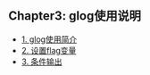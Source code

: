## Chapter3: glog使用说明

- [1. glog使用简介](recipe-01/README.md)
- [2. 设置flag变量](recipe-02/README.md)
- [3. 条件输出](recipe-03/README.md)

